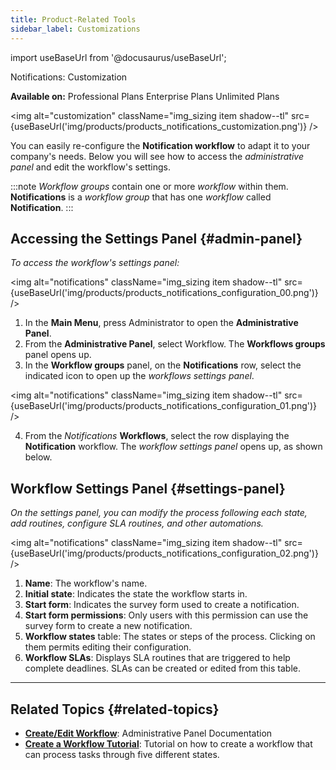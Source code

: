 ```yaml
---
title: Product-Related Tools
sidebar_label: Customizations
---
```



import useBaseUrl from '@docusaurus/useBaseUrl'; 

<span className="hero__title">Notifications: Customization</span>

**Available on:** <span className="badge badge--danger">Professional Plans</span> <span className="badge badge--info">Enterprise Plans</span> <span className="badge badge--warning">Unlimited Plans</span>
<br/>


<img alt="customization" className="img_sizing item shadow--tl" src={useBaseUrl('img/products/products_notifications_customization.png')} />
<br/>

You can easily re-configure the **Notification workflow** to adapt it to your company's needs. Below you will see how to access the _administrative panel_ and edit the workflow's settings.

:::note
_Workflow groups_ contain one or more _workflow_ within them. **Notifications** is a _workflow group_ that has one _workflow_ called **Notification**.
:::

## Accessing the Settings Panel {#admin-panel}

_To access the workflow's settings panel:_

<img alt="notifications" className="img_sizing item shadow--tl" src={useBaseUrl('img/products/products_notifications_configuration_00.png')} />
<br/>

1. In the **Main Menu**, press <span className="badge badge--primary">Administrator</span> to open the **Administrative Panel**.
2. From the **Administrative Panel**, select <span className="badge badge--primary">Workflow</span>. The **Workflows groups** panel opens up.
3. In the **Workflow groups** panel, on the **Notifications** row, select the indicated icon to open up the _workflows settings panel_.

<img alt="notifications" className="img_sizing item shadow--tl" src={useBaseUrl('img/products/products_notifications_configuration_01.png')} />
<br/>

4. From the _Notifications_ **Workflows**, select the row displaying the **Notification** workflow. The _workflow settings panel_ opens up, as shown below.

## Workflow Settings Panel {#settings-panel}

_On the settings panel, you can modify the process following each state, add routines, configure SLA routines, and other automations._

<div className="container">
<div className="row">
<div className="col col--6">


<img alt="notifications" className="img_sizing item shadow--tl" src={useBaseUrl('img/products/products_notifications_configuration_02.png')} />
<br/>

</div>
<div className="col col--6">

1. **Name**: The workflow's name.
2. **Initial state**: Indicates the state the workflow starts in.
3. **Start form**: Indicates the survey form used to create a notification.
4. **Start form permissions**: Only users with this permission can use the survey form to create a new notification.
5. **Workflow states** table: The states or steps of the process. Clicking on them permits editing their configuration.
6. **Workflow SLAs**: Displays SLA routines that are triggered to help complete deadlines. SLAs can be created or edited from this table.

</div>
</div>
</div>

---
## Related Topics {#related-topics}
- **[Create/Edit Workflow](/docs/documentation/admin/workflows/settings_panels/workflow_create_edit)**: Administrative Panel Documentation
- **[Create a Workflow Tutorial](/docs/tutorials/basic/create_state_machines)**: Tutorial on how to create a workflow that can process tasks through five different states.
